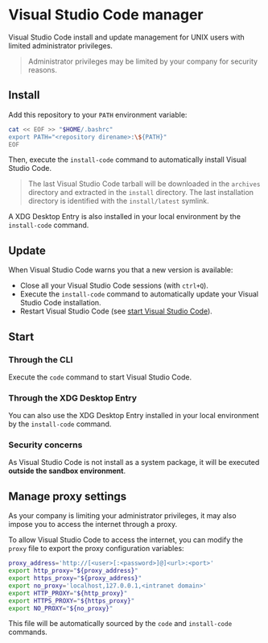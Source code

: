 # Visual Studio Code manager

Visual Studio Code install and update management for UNIX users with limited administrator privileges.
> Administrator privileges may be limited by your company for security reasons.

## Install

Add this repository to your `PATH` environment variable:

```sh
cat << EOF >> "$HOME/.bashrc" 
export PATH="<repository direname>:\${PATH}"
EOF
```

Then, execute the `install-code` command to automatically install Visual Studio Code.
> The last Visual Studio Code tarball will be downloaded in the `archives` directory and extracted in the `install` directory.
> The last installation directory is identified with the `install/latest` symlink.

A XDG Desktop Entry is also installed in your local environment by the `install-code` command.

## Update

When Visual Studio Code warns you that a new version is available:

* Close all your Visual Studio Code sessions (with `ctrl+Q`).
* Execute the `install-code` command to automatically update your Visual Studio Code installation.
* Restart Visual Studio Code (see [start Visual Studio Code](#start)).

## Start

### Through the CLI

Execute the `code` command to start Visual Studio Code.

### Through the XDG Desktop Entry

You can also use the XDG Desktop Entry installed in your local environment by the `install-code` command.

### Security concerns

As Visual Studio Code is not install as a system package, it will be executed **outside the sandbox environment**.

## Manage proxy settings

As your company is limiting your administrator privileges, it may also impose you to access the internet through a proxy.

To allow Visual Studio Code to access the internet, you can modify the `proxy` file to export the proxy configuration variables:

```sh
proxy_address='http://[<user>[:<password>]@]<url>:<port>'
export http_proxy="${proxy_address}"
export https_proxy="${proxy_address}"
export no_proxy='localhost,127.0.0.1,<intranet domain>'
export HTTP_PROXY="${http_proxy}"
export HTTPS_PROXY="${https_proxy}"
export NO_PROXY="${no_proxy}"
```

This file will be automatically sourced by the `code` and `install-code` commands.
